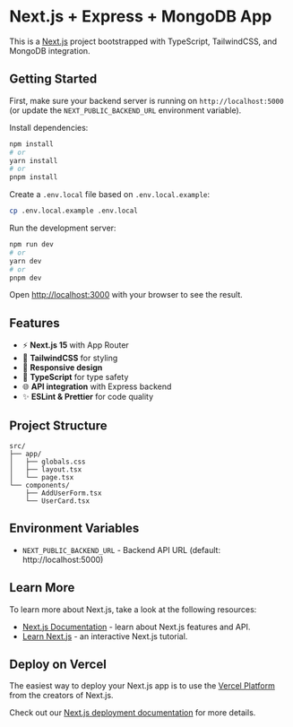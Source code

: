 # Next.js + Express + MongoDB App

This is a [Next.js](https://nextjs.org/) project bootstrapped with TypeScript, TailwindCSS, and MongoDB integration.

## Getting Started

First, make sure your backend server is running on `http://localhost:5000` (or update the `NEXT_PUBLIC_BACKEND_URL` environment variable).

Install dependencies:

```bash
npm install
# or
yarn install
# or
pnpm install
```

Create a `.env.local` file based on `.env.local.example`:

```bash
cp .env.local.example .env.local
```

Run the development server:

```bash
npm run dev
# or
yarn dev
# or
pnpm dev
```

Open [http://localhost:3000](http://localhost:3000) with your browser to see the result.

## Features

- ⚡ **Next.js 15** with App Router
- 🎨 **TailwindCSS** for styling
- 📱 **Responsive design**
- 🔧 **TypeScript** for type safety
- 🌐 **API integration** with Express backend
- ✨ **ESLint & Prettier** for code quality

## Project Structure

```
src/
├── app/
│   ├── globals.css
│   ├── layout.tsx
│   └── page.tsx
└── components/
    ├── AddUserForm.tsx
    └── UserCard.tsx
```

## Environment Variables

- `NEXT_PUBLIC_BACKEND_URL` - Backend API URL (default: http://localhost:5000)

## Learn More

To learn more about Next.js, take a look at the following resources:

- [Next.js Documentation](https://nextjs.org/docs) - learn about Next.js features and API.
- [Learn Next.js](https://nextjs.org/learn) - an interactive Next.js tutorial.

## Deploy on Vercel

The easiest way to deploy your Next.js app is to use the [Vercel Platform](https://vercel.com/new?utm_medium=default-template&filter=next.js&utm_source=create-next-app&utm_campaign=create-next-app-readme) from the creators of Next.js.

Check out our [Next.js deployment documentation](https://nextjs.org/docs/deployment) for more details.